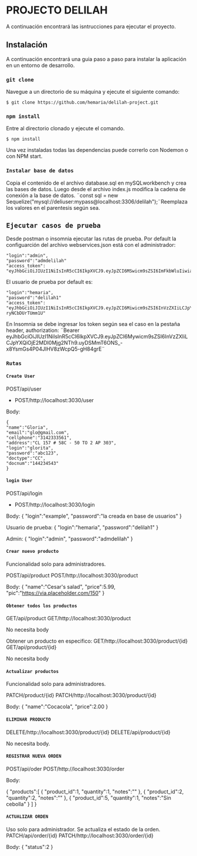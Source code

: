 # PROJECTO DELILAH

A continuación encontrará las isntrucciones para ejecutar el proyecto.

## Instalación

A continuación encontrará una guia paso a paso para instalar la aplicación en un entorno de desarrollo.

### `git clone`

Navegue a un directorio de su máquina y ejecute el siguiente comando: <br />

```shell
$ git clone https://github.com/hemaria/delilah-project.git
```

### `npm install`

Entre al directorio clonado y ejecute el comando.<br />

```shell
$ npm install
```

Una vez instaladas todas las dependencias puede correrlo con Nodemon o con NPM start.<br />

### `Instalar base de datos`

Copia el contenido de el archivo database.sql en mySQLworkbench y crea las bases de datos. Luego desde el archivo index.js modifica la cadena de conexión a la base de datos.
¨const sql = new Sequelize("mysql://deliuser:mypass@localhost:3306/delilah");¨Reemplaza los valores en el parentesis según sea.

## `Ejecutar casos de prueba`

Desde postman o insomnia ejecutar las rutas de prueba.
Por default la configuarción del archivo webservices.json está con el administrador:

    "login":"admin",
    "password":"admdelilah"
    "access_token": "eyJhbGciOiJIUzI1NiIsInR5cCI6IkpXVCJ9.eyJpZCI6MSwicm9sZSI6ImFkbWluIiwiaWF0IjoxNjAyNDI4NTgzfQ.iao6lUNqhtBNM7Kahs7lP31BJW40AAkoh5qo4qDOQTk"

El usuario de prueba por default es:

    "login":"hemaria",
    "password":"delilah1"
    "access_token": "eyJhbGciOiJIUzI1NiIsInR5cCI6IkpXVCJ9.eyJpZCI6Miwicm9sZSI6InVzZXIiLCJpYXQiOjE2MDI0Mjg1NTB9.chaKyoK5scs5rsyTRUXSxlH9EMLr-ryNCbDUrTUmm1U"

En Insomnia se debe ingresar los token según sea el caso en la pestaña header, authorization: ¨Bearer eyJhbGciOiJIUzI1NiIsInR5cCI6IkpXVCJ9.eyJpZCI6Mywicm9sZSI6InVzZXIiLCJpYXQiOjE2MDI0Mjg2NTh9.uyDSMmT6ONS\_-x8YsmGs4P04JIHV8zWcpQ5-gH84grE¨

### `Rutas`

#### `Create User`

POST/api/user <br>

- POST/http://localhost:3030/user

Body:
```
{
"name":"Gloria",
"email":"glo@gmail.com",
"cellphone":"3142333561",
"address":"CL 157 # 58C - 50 TO 2 AP 303",
"login":"glorita",
"password":"abc123",
"doctype":"CC",
"docnum":"144234543"
}
```
#### `login User`

POST/api/login

- POST/http://localhost:3030/login

Body:
{
"login":"example",
"password":"la creada en base de usuarios"
}

Usuario de prueba:
{
"login":"hemaria",
"password":"delilah1"
}

Admin:
{
"login":"admin",
"password":"admdelilah"
}

#### `Crear nuevo producto`

Funcionalidad solo para administradores.

POST/api/product
POST/http://localhost:3030/product

Body:
{
"name":"Cesar's salad",
"price":5.99,
"pic":"https://via.placeholder.com/150"
}

#### `Obtener todos los productos`

GET/api/product
GET/http://localhost:3030/product

No necesita body

Obtener un producto en especifico:
GET/http://localhost:3030/product/{id}
GET/api/product/{id}

No necesita body

#### `Actualizar productos`

Funcionalidad solo para administradores.

PATCH/product/{id}
PATCH/http://localhost:3030/product/{id}

Body:
{
"name":"Cocacola",
"price":2.00
}

#### `ELIMINAR PRODUCTO`

DELETE/http://localhost:3030/product/{id}
DELETE/api/product/{id}

No necesita body.

#### `REGISTRAR NUEVA ORDEN`

POST/api/oder
POST/http://localhost:3030/order

Body:

{
"products":[
{
"product_id":1,
"quantity":1,
"notes":""
},
{
"product_id":2,
"quantity":2,
"notes":""
},
{
"product_id":5,
"quantity":1,
"notes":"Sin cebolla"
}
]
}

#### `ACTUALIZAR ORDEN`

Uso solo para administrador. Se actualiza el estado de la orden.
PATCH/api/order/{id}
PATCH/http://localhost:3030/order/{id}

Body:
{
"status":2
}
